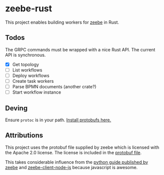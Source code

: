 # zeebe-rust

This project enables building workers for [zeebe][zeebe] in Rust.

## Todos

The GRPC commands must be wrapped with a nice Rust API. The current API is synchronous. 

- [x] Get topology
- [ ] List workflows
- [ ] Deploy workflows
- [ ] Create task workers
- [ ] Parse BPMN documents (another crate?)
- [ ] Start workflow instance

## Deving

Ensure `protoc` is in your path. [Install protobufs here.][protobuf]

## Attributions

This project uses the protobuf file supplied by zeebe which is licensed with the Apache 2.0 license.
The license is included in the [protobuf file][zeebe_proto].

This takes considerable influence from the [python guide published by zeebe][grpc_python] and [zeebe-client-node-js][zeebe_client_node_js] because javascript is awesome. 

[zeebe]: https://zeebe.io/
[protobuf]: https://github.com/protocolbuffers/protobuf/releases
[grpc_python]: https://zeebe.io/blog/2018/11/grpc-generating-a-zeebe-python-client/
[zeebe_client_node_js]: https://github.com/CreditSenseAU/zeebe-client-node-js
[zeebe_proto]: proto/gateway.proto